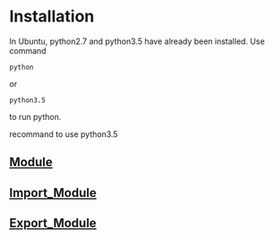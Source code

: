 # Installation

In Ubuntu, python2.7 and python3.5 have already been installed.
Use command
```
python
```
or 
```
python3.5
```
to run python.

recommand to use python3.5

## [Module](./1_Installatioon_1_Module.md)

## [Import_Module](./1_Installatioon_2_Import_Module.md)

## [Export_Module](./1_Installatioon_3_Export_Module.md)
